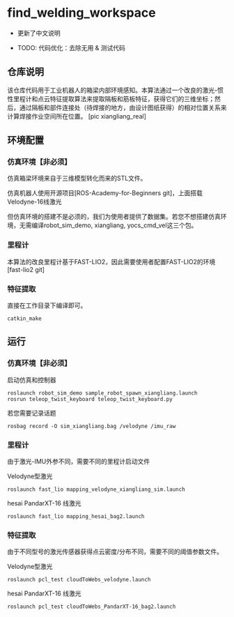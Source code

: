 # find_welding_workspace
- 更新了中文说明

- TODO: 代码优化：去除无用 & 测试代码

## 仓库说明
该仓库代码用于工业机器人的箱梁内部环境感知。本算法通过一个改良的激光-惯性里程计和点云特征提取算法来提取隔板和筋板特征，获得它们的三维坐标；然后，通过隔板和部件连接处（待焊接的地方，由设计图纸获得）的相对位置关系来计算焊接作业空间所在位置。
[pic xiangliang_real]

## 环境配置

### 仿真环境【非必须】
仿真箱梁环境来自于三维模型转化而来的STL文件。

仿真机器人使用开源项目[ROS-Academy-for-Beginners git]，上面搭载Velodyne-16线激光

但仿真环境的搭建不是必须的，我们为使用者提供了数据集。若您不想搭建仿真环境，无需编译robot_sim_demo, xiangliang, yocs_cmd_vel这三个包。
### 里程计
本算法的改良里程计基于FAST-LIO2，因此需要使用者配置FAST-LIO2的环境
[fast-lio2 git]

### 特征提取
直接在工作目录下编译即可。

```
catkin_make
```

## 运行

### 仿真环境【非必须】
启动仿真和控制器

```
roslaunch robot_sim_demo sample_robot_spawn_xiangliang.launch 
rosrun teleop_twist_keyboard teleop_twist_keyboard.py 
```

若您需要记录话题

```
rosbag record -O sim_xiangliang.bag /velodyne /imu_raw
```


### 里程计
由于激光-IMU外参不同，需要不同的里程计启动文件

Velodyne型激光
```
roslaunch fast_lio mapping_velodyne_xiangliang_sim.launch 
```

hesai PandarXT-16 线激光
```
roslaunch fast_lio mapping_hesai_bag2.launch 

```

### 特征提取
由于不同型号的激光传感器获得点云密度/分布不同，需要不同的阈值参数文件。

Velodyne型激光
```
roslaunch pcl_test cloudToWebs_velodyne.launch 
```

hesai PandarXT-16 线激光
```
roslaunch pcl_test cloudToWebs_PandarXT-16_bag2.launch
```
